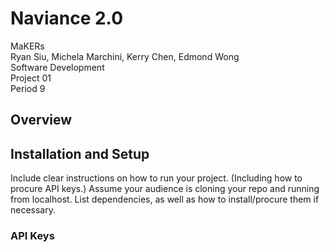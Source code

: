# Naviance 2.0
MaKERs<br>
Ryan Siu, Michela Marchini, Kerry Chen, Edmond Wong<br>
Software Development<br>
Project 01<br>
Period 9<br>

## Overview

## Installation and Setup
Include clear instructions on how to run your project. (Including how to procure API keys.)
Assume your audience is cloning your repo and running from localhost.
List dependencies, as well as how to install/procure them if necessary.
### API Keys
